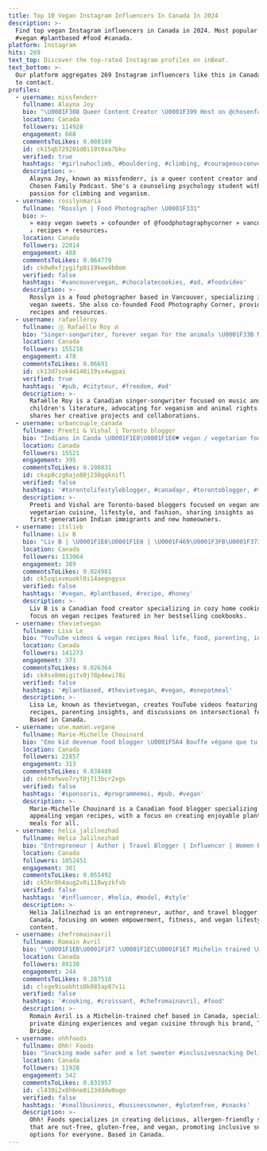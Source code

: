 ```yaml
---
title: Top 10 Vegan Instagram Influencers In Canada In 2024
description: >-
  Find top vegan Instagram influencers in Canada in 2024. Most popular hashtags:
  #vegan #plantbased #food #canada.
platform: Instagram
hits: 269
text_top: Discover the top-rated Instagram profiles on inBeat.
text_bottom: >-
  Our platform aggregates 269 Instagram influencers like this in Canada for you
  to contact.
profiles:
  - username: missfenderr
    fullname: Alayna Joy
    bio: "\U0001F308 Queer Content Creator \U0001F399️ Host on @chosenfamilypod \U0001F4DA Counselling Psych Student \U0001F525 Climbing Obsessed \U0001F331 Vegan"
    location: Canada
    followers: 114928
    engagement: 668
    commentsToLikes: 0.008189
    id: ck15qb729201d0i19t0xa7bku
    verified: true
    hashtags: '#girlswhoclimb, #bouldering, #climbing, #courageousconvos'
    description: >-
      Alayna Joy, known as missfenderr, is a queer content creator and host of
      Chosen Family Podcast. She's a counseling psychology student with a
      passion for climbing and veganism.
  - username: rosslynmaria
    fullname: "Rosslyn | Food Photographer \U0001F331"
    bio: >-
      » easy vegan sweets » cofounder of @foodphotographycorner » vancouver, bc
      ⇣ recipes + resources⇣
    location: Canada
    followers: 22014
    engagement: 488
    commentsToLikes: 0.064779
    id: ck0w0xfjygifp0i19kww4b0om
    verified: false
    hashtags: '#vancouvervegan, #chocolatecookies, #ad, #foodvideo'
    description: >-
      Rosslyn is a food photographer based in Vancouver, specializing in easy
      vegan sweets. She also co-founded Food Photography Corner, providing
      recipes and resources.
  - username: rafaelleroy
    fullname: Ⓥ Rafaëlle Roy ॐ
    bio: "Singer-songwriter, forever vegan for the animals \U0001F33B Maya and Milo's mama \U0001F48C collabs: rafaelle@kovalmarketing.com Mon livre pour enfants dispo partout \U0001F308"
    location: Canada
    followers: 155216
    engagement: 478
    commentsToLikes: 0.06691
    id: ck13d7sok44140i19sx4wgpai
    verified: true
    hashtags: '#pub, #citytour, #freedom, #ad'
    description: >-
      Rafaëlle Roy is a Canadian singer-songwriter focused on music and
      children's literature, advocating for veganism and animal rights. She
      shares her creative projects and collaborations.
  - username: urbancouple_canada
    fullname: Preeti & Vishal | Toronto blogger
    bio: "Indians in Canda \U0001F1E8\U0001F1E6♥️ vegan / vegetarian food, lifestyle, fashion first gen immigrants, new home owners\U0001F3E1 For collabs: \U0001F4E7 urbanfoodcouple.can@gmail.com"
    location: Canada
    followers: 15521
    engagement: 395
    commentsToLikes: 0.198831
    id: ckxp8czg6ajo80j230gqknifl
    verified: false
    hashtags: '#torontolifestyleblogger, #canadapr, #torontoblogger, #toronto'
    description: >-
      Preeti and Vishal are Toronto-based bloggers focused on vegan and
      vegetarian cuisine, lifestyle, and fashion, sharing insights as
      first-generation Indian immigrants and new homeowners.
  - username: itslivb
    fullname: Liv B
    bio: "Liv B | \U0001F1E8\U0001F1E6 | \U0001F469\U0001F3FB‍\U0001F373cozy home cooking \U0001F4D6 Bestselling cookbooks ‘Liv B’s Vegan on a Budget & Easy Everyday’ available now! ✍\U0001F3FC recipes at itslivb.com"
    location: Canada
    followers: 133064
    engagement: 389
    commentsToLikes: 0.024981
    id: ck5zqixveuokl0i14aegngysx
    verified: false
    hashtags: '#vegan, #plantbased, #recipe, #honey'
    description: >-
      Liv B is a Canadian food creator specializing in cozy home cooking, with a
      focus on vegan recipes featured in her bestselling cookbooks.
  - username: thevietvegan
    fullname: Lisa Le
    bio: "YouTube videos & vegan recipes Real life, food, parenting, intersectional feminism Allergic to tree nuts, alcohol, & diet culture \U0001F4CD based in KW"
    location: Canada
    followers: 141273
    engagement: 371
    commentsToLikes: 0.026364
    id: ck8sx8mmigitv0j78p4ewi78i
    verified: false
    hashtags: '#plantbased, #thevietvegan, #vegan, #onepotmeal'
    description: >-
      Lisa Le, known as thevietvegan, creates YouTube videos featuring vegan
      recipes, parenting insights, and discussions on intersectional feminism.
      Based in Canada.
  - username: une.maman.vegane
    fullname: Marie-Michelle Chouinard
    bio: "Emo kid devenue food blogger \U0001F5A4 Bouffe végane que tu veux vraiment manger! BLOG + LIVRE + EBOOKS ↓"
    location: Canada
    followers: 22857
    engagement: 313
    commentsToLikes: 0.038408
    id: ck6tmfwvo7ryf0j713bcr2xgs
    verified: false
    hashtags: '#sponsoris, #programmemoi, #pub, #vegan'
    description: >-
      Marie-Michelle Chouinard is a Canadian food blogger specializing in
      appealing vegan recipes, with a focus on creating enjoyable plant-based
      meals for all.
  - username: helia_jalilnezhad
    fullname: Helia Jalilnezhad
    bio: "Entrepreneur | Author | Travel Blogger | Influencer | Women Empowerment | Athlete | Pro Dancer | Vegan \U0001F30E YouTube Channel \U0001F447\U0001F3FC❣️"
    location: Canada
    followers: 1052451
    engagement: 301
    commentsToLikes: 0.055492
    id: ck5hr8h4aug2v0i118wyzkfvb
    verified: false
    hashtags: '#influencer, #helia, #model, #style'
    description: >-
      Helia Jalilnezhad is an entrepreneur, author, and travel blogger based in
      Canada, focusing on women empowerment, fitness, and vegan lifestyle
      content.
  - username: chefromainavril
    fullname: Romain Avril
    bio: "\U0001F1EB\U0001F1F7 \U0001F1EC\U0001F1E7 Michelin trained \U0001F64B\U0001F3FC‍♂️ @romainavrilinc \U0001F468\U0001F3FC‍\U0001F373 DM for private dinner \U0001F950 Taster CEO \U0001F4D6@the_veganbridge \U0001F4CD\U0001F1EB\U0001F1F7 in TO \U0001F1E8\U0001F1E6 \U0001F447\U0001F3FB My services"
    location: Canada
    followers: 89138
    engagement: 244
    commentsToLikes: 0.287518
    id: clsge9ioabhts0k085ap87v1i
    verified: false
    hashtags: '#cooking, #croissant, #chefromainavril, #food'
    description: >-
      Romain Avril is a Michelin-trained chef based in Canada, specializing in
      private dining experiences and vegan cuisine through his brand, The Vegan
      Bridge.
  - username: ohhfoods
    fullname: Ohh! Foods
    bio: "Snacking made safer and a lot sweeter #inclusivesnacking Delicious, Allergen Friendly Snacks\U0001F924 Nut Free \U0001F95C| Gluten Free\U0001F33E| Vegan \U0001F331 SHOP NOW ⏬"
    location: Canada
    followers: 11928
    engagement: 342
    commentsToLikes: 0.831957
    id: cl430i2x8h6ne0i23dddw0ogo
    verified: false
    hashtags: '#smallbusiness, #businessowner, #glutenfree, #snacks'
    description: >-
      Ohh! Foods specializes in creating delicious, allergen-friendly snacks
      that are nut-free, gluten-free, and vegan, promoting inclusive snacking
      options for everyone. Based in Canada.
---
```


